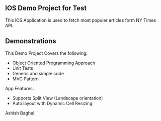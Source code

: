 ## IOS Demo Project  for Test 

   This iOS Application is used to fetch most populer articles form NY Times API.

## Demonstrations

 This Demo Project Covers the following:
* Object Oriented Programming Approach 
* Unit Tests 
* Generic and simple code 
* MVC Pattern

App Features:
* Supports Split View (Landscape orientation)
* Auto layout with Dynamic Cell Resizing




Ashish Baghel
